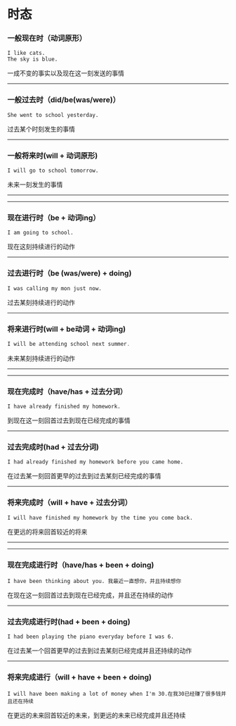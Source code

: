 # 时态

### 一般现在时（动词原形）

```
I like cats.
The sky is blue.
```

一成不变的事实以及现在这一刻发送的事情

------

### 一般过去时（did/be(was/were)）

```
She went to school yesterday.
```

过去某个时刻发生的事情

------

### 一般将来时(will + 动词原形)

```
I will go to school tomorrow.
```

未来一刻发生的事情

------

------

### 现在进行时（be + 动词ing）

```
I am going to school.
```

现在这刻持续进行的动作

------

### 过去进行时（be (was/were)  + doing)

```
I was calling my mon just now.
```

过去某刻持续进行的动作

------

### 将来进行时(will + be动词 + 动词ing)

```c
I will be attending school next summer.
```

未来某刻持续进行的动作

-----

------

### 现在完成时（have/has + 过去分词）

```
I have already finished my homework.
```

到现在这一刻回首过去到现在已经完成的事情

-------

### 过去完成时(had + 过去分词) 

```
I had already finished my homework before you came home.
```

在过去某一刻回首更早的过去到过去某刻已经完成的事情

------

### 将来完成时（will + have + 过去分词）

```
I will have finished my homework by the time you come back.
```

在更远的将来回首较近的将来

------

------

### 现在完成进行时（have/has + been + doing)

```
I have been thinking about you. 我最近一直想你，并且持续想你
```

在现在这一刻回首过去到现在已经完成，并且还在持续的动作

------

### 过去完成进行时(had + been + doing)

```
I had been playing the piano everyday before I was 6.
```

在过去某一个回首更早的过去到过去某刻已经完成并且还持续的动作

------

### 将来完成进行（will + have + been + doing)

```
I will have been making a lot of money when I'm 30.在我30已经赚了很多钱并且还在持续
```

在更远的未来回首较近的未来，到更远的未来已经完成并且还持续

